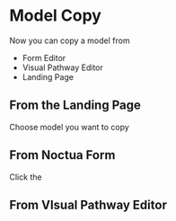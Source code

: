 # Model Copy

Now you can copy a model from

- Form Editor
- Visual Pathway Editor
- Landing Page

## From the Landing Page

Choose model you want to copy


## From Noctua Form

Click the

## From VIsual Pathway Editor